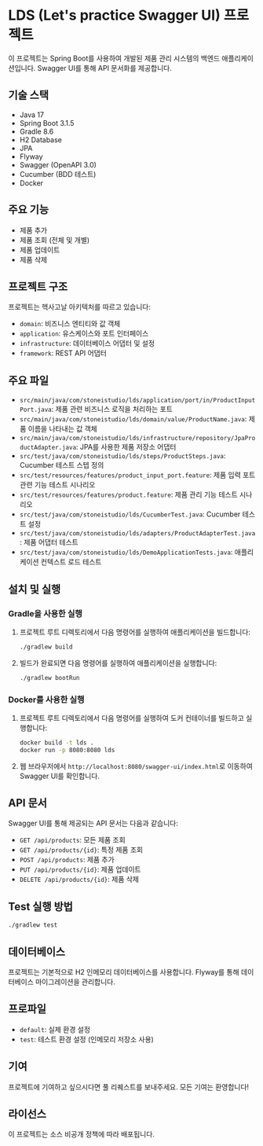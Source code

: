 # LDS (Let's practice Swagger UI) 프로젝트

이 프로젝트는 Spring Boot를 사용하여 개발된 제품 관리 시스템의 백엔드 애플리케이션입니다. Swagger UI를 통해 API 문서화를 제공합니다.

## 기술 스택

- Java 17
- Spring Boot 3.1.5
- Gradle 8.6
- H2 Database
- JPA
- Flyway
- Swagger (OpenAPI 3.0)
- Cucumber (BDD 테스트)
- Docker

## 주요 기능

- 제품 추가
- 제품 조회 (전체 및 개별)
- 제품 업데이트
- 제품 삭제

## 프로젝트 구조

프로젝트는 헥사고날 아키텍처를 따르고 있습니다:

- `domain`: 비즈니스 엔티티와 값 객체
- `application`: 유스케이스와 포트 인터페이스
- `infrastructure`: 데이터베이스 어댑터 및 설정
- `framework`: REST API 어댑터

## 주요 파일

- `src/main/java/com/stoneistudio/lds/application/port/in/ProductInputPort.java`: 제품 관련 비즈니스 로직을 처리하는 포트
- `src/main/java/com/stoneistudio/lds/domain/value/ProductName.java`: 제품 이름을 나타내는 값 객체
- `src/main/java/com/stoneistudio/lds/infrastructure/repository/JpaProductAdapter.java`: JPA를 사용한 제품 저장소 어댑터
- `src/test/java/com/stoneistudio/lds/steps/ProductSteps.java`: Cucumber 테스트 스텝 정의
- `src/test/resources/features/product_input_port.feature`: 제품 입력 포트 관련 기능 테스트 시나리오
- `src/test/resources/features/product.feature`: 제품 관리 기능 테스트 시나리오
- `src/test/java/com/stoneistudio/lds/CucumberTest.java`: Cucumber 테스트 설정
- `src/test/java/com/stoneistudio/lds/adapters/ProductAdapterTest.java`: 제품 어댑터 테스트
- `src/test/java/com/stoneistudio/lds/DemoApplicationTests.java`: 애플리케이션 컨텍스트 로드 테스트

## 설치 및 실행

### Gradle을 사용한 실행

1. 프로젝트 루트 디렉토리에서 다음 명령어를 실행하여 애플리케이션을 빌드합니다:

   ```bash
   ./gradlew build
   ```

2. 빌드가 완료되면 다음 명령어를 실행하여 애플리케이션을 실행합니다:

   ```bash
   ./gradlew bootRun
   ```

### Docker를 사용한 실행

1. 프로젝트 루트 디렉토리에서 다음 명령어를 실행하여 도커 컨테이너를 빌드하고 실행합니다:

   ```bash
   docker build -t lds .
   docker run -p 8080:8080 lds
   ```

2. 웹 브라우저에서 `http://localhost:8080/swagger-ui/index.html`로 이동하여 Swagger UI를 확인합니다.

## API 문서

Swagger UI를 통해 제공되는 API 문서는 다음과 같습니다:

- `GET /api/products`: 모든 제품 조회
- `GET /api/products/{id}`: 특정 제품 조회
- `POST /api/products`: 제품 추가
- `PUT /api/products/{id}`: 제품 업데이트
- `DELETE /api/products/{id}`: 제품 삭제

## Test 실행 방법

```bash
./gradlew test
```

## 데이터베이스

프로젝트는 기본적으로 H2 인메모리 데이터베이스를 사용합니다. Flyway를 통해 데이터베이스 마이그레이션을 관리합니다.

## 프로파일

- `default`: 실제 환경 설정
- `test`: 테스트 환경 설정 (인메모리 저장소 사용)

## 기여

프로젝트에 기여하고 싶으시다면 풀 리퀘스트를 보내주세요. 모든 기여는 환영합니다!

## 라이선스

이 프로젝트는 소스 비공개 정책에 따라 배포됩니다.
